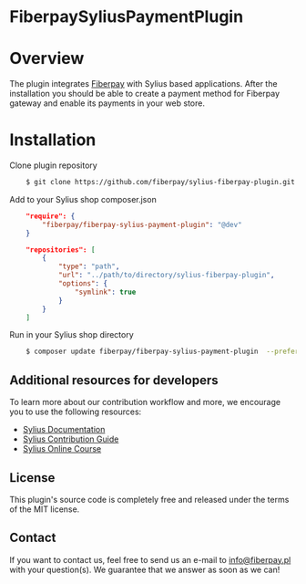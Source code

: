 # FiberpaySyliusPaymentPlugin

# Overview

The plugin integrates [Fiberpay](https://fiberpay.pl/) with Sylius based applications. After the installation you should be able to create a payment method for Fiberpay gateway and enable its payments in your web store.

# Installation

Clone plugin repository

```bash
    $ git clone https://github.com/fiberpay/sylius-fiberpay-plugin.git
```

Add to your Sylius shop composer.json

```json
    "require": {
        "fiberpay/fiberpay-sylius-payment-plugin": "@dev"
    }
```

```json
    "repositories": [
        {
            "type": "path",
            "url": "../path/to/directory/sylius-fiberpay-plugin",
            "options": {
                "symlink": true
            }
        }
    ]
```

Run in your Sylius shop directory

```bash
    $ composer update fiberpay/fiberpay-sylius-payment-plugin  --prefer-source
```

## Additional resources for developers

To learn more about our contribution workflow and more, we encourage you to use the following resources:

- [Sylius Documentation](https://docs.sylius.com/en/latest/)
- [Sylius Contribution Guide](https://docs.sylius.com/en/latest/contributing/)
- [Sylius Online Course](https://sylius.com/online-course/)

## License

This plugin's source code is completely free and released under the terms of the MIT license.

## Contact

If you want to contact us, feel free to send us an e-mail to info@fiberpay.pl with your question(s). We guarantee that we answer as soon as we can!
